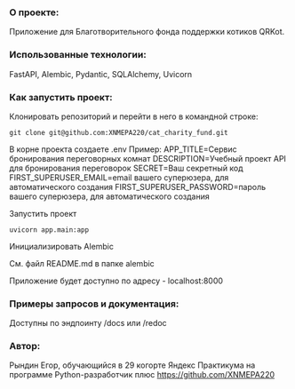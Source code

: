 ### О проекте:
Приложение для Благотворительного фонда поддержки котиков QRKot.

### Использованные технологии:

FastAPI, Alembic, Pydantic, SQLAlchemy, Uvicorn

### Как запустить проект:

Клонировать репозиторий и перейти в него в командной строке:

```
git clone git@github.com:XNMEPA220/cat_charity_fund.git
```

В корне проекта создаете .env
Пример:
APP_TITLE=Сервис бронирования переговорных комнат
DESCRIPTION=Учебный проект API для бронирования переговорок
SECRET=Ваш секретный код
FIRST_SUPERUSER_EMAIL=email вашего суперюзера, для автоматического создания
FIRST_SUPERUSER_PASSWORD=пароль вашего суперюзера, для автоматического создания

Запустить проект

```
uvicorn app.main:app
```

Инициализировать Alembic

См. файл README.md в папке alembic


Приложение будет доступно по адресу - localhost:8000

### Примеры запросов и документация:

Доступны по эндпоинту /docs или /redoc

### Автор:

Рындин Егор, обучающийся в 29 когорте Яндекс Практикума на программе Python-разработчик плюс
https://github.com/XNMEPA220